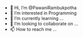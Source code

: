 - 👋 Hi, I’m @PawaniRambukpotha
- 👀 I’m interested in Programming
- 🌱 I’m currently learning ...
- 💞️ I’m looking to collaborate on ...
- 📫 How to reach me ...

<!---
PawaniRambukpotha/PawaniRambukpotha is a ✨ special ✨ repository because its `README.md` (this file) appears on your GitHub profile.
You can click the Preview link to take a look at your changes.
--->
